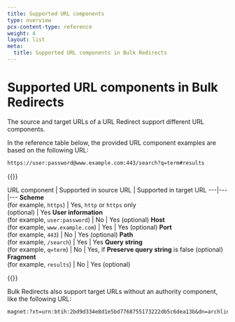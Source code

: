 ```yaml
---
title: Supported URL components
type: overview
pcx-content-type: reference
weight: 4
layout: list
meta:
  title: Supported URL components in Bulk Redirects
---
```


# Supported URL components in Bulk Redirects

The source and target URLs of a URL Redirect support different URL components.

In the reference table below, the provided URL component examples are based on the following URL:

```txt
https://user:password@www.example.com:443/search?q=term#results
```

{{<table-wrap>}}

URL component | Supported in source URL | Supported in target URL
\---|---|---
**Scheme**<br/>(for example, `https`) | Yes, `http` or `https` only<br/>(optional) | Yes
**User information**<br/>(for example, `user:password`) | No | Yes (optional)
**Host**<br/>(for example, `www.example.com`) | Yes | Yes (optional)
**Port**<br/>(for example, `443`) | No | Yes (optional)
**Path**<br/>(for example, `/search`) | Yes | Yes
**Query string**<br/>(for example, `q=term`) | No | Yes, if **Preserve query string** is false (optional)
**Fragment**<br/>(for example, `results`) | No | Yes (optional)

{{</table-wrap>}}

Bulk Redirects also support target URLs without an authority component, like the following URL:

```txt
magnet:?xt=urn:btih:2bd9d334e8d1e5bd7768755173222db5c6dea13b&dn=archlinux-2021.07.01-x86_64.iso
```
